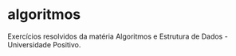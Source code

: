 # algoritmos
 Exercícios resolvidos da matéria Algoritmos e Estrutura de Dados - Universidade Positivo.
